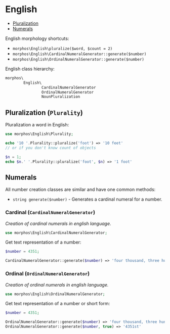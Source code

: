 # English

* [Pluralization](#pluralization)
* [Numerals](#numerals)

English morphology shortcuts:

- `morphos\English\pluralize($word, $count = 2)`
- `morphos\English\CardinalNumeralGenerator::generate($number)`
- `morphos\English\OrdinalNumeralGenerator::generate($number)`

English class hierarchy:

```php
morphos\
        English\
                CardinalNumeralGenerator
                OrdinalNumeralGenerator
                NounPluralization
```

## Pluralization (`Plurality`)
Pluralization a word in English:

```php
use morphos\English\Plurality;

echo '10 '.Plurality::pluralize('foot') => '10 feet'
// or if you don't know count of objects

$n = 1;
echo $n.' '.Plurality::pluralize('foot', $n) => '1 foot'
```

## Numerals

All number creation classes are similar and have one common methods:

- `string generate($number)` - Generates a cardinal numeral for a number.

### Cardinal (`CardinalNumeralGenerator`)

_Creation of cardinal numerals in english language._


```php
use morphos\English\CardinalNumeralGenerator;
```

Get text representation of a number:

```php
$number = 4351;

CardinalNumeralGenerator::generate($number) => 'four thousand, three hundred fifty-one'
```

### Ordinal (`OrdinalNumeralGenerator`)

_Creation of ordinal numerals in english language._


```php
use morphos\English\OrdinalNumeralGenerator;
```

Get text representation of a number or short form:

```php
$number = 4351;

OrdinalNumeralGenerator::generate($number) => 'four thousand, three hundred fifty-first'
OrdinalNumeralGenerator::generate($number, true) => '4351st'
```
